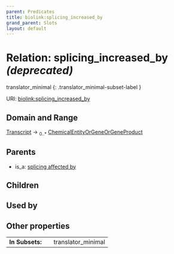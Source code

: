 ```yaml
---
parent: Predicates
title: biolink:splicing_increased_by
grand_parent: Slots
layout: default
---
```


# Relation: splicing_increased_by _(deprecated)_

translator_minimal
{: .translator_minimal-subset-label }




URI: [biolink:splicing_increased_by](https://w3id.org/biolink/vocab/splicing_increased_by)

## Domain and Range

[Transcript](Transcript.md) ->  <sub>0..\*</sub> [ChemicalEntityOrGeneOrGeneProduct](ChemicalEntityOrGeneOrGeneProduct.md)

## Parents

 *  is_a: [splicing affected by](splicing_affected_by.md)

## Children


## Used by


## Other properties

|  |  |  |
| --- | --- | --- |
| **In Subsets:** | | translator_minimal |


